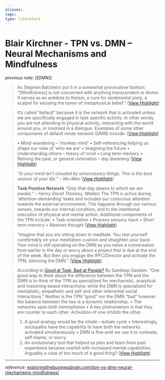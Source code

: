 ```yaml
---
aliases: 
tags: 
type: literature
---
```


# Blair Kirchner - TPN vs. DMN – Neural Mechanisms and Mindfulness

_previous note:_ [[DMN]]

> As Stephen Batchelor put it in a somewhat provocative fashion: “[Mindfulness] is not concerned with anything transcendent or divine. It serves as an antidote to theism, a cure for sentimental piety, a scalpel for excising the tumor of metaphysical belief.” ([View Highlight](https://read.readwise.io/read/01h9sxdgr7em60aq13p9bs5m3e))

> It’s called “default” because it is the network that is activated unless we are specifically engaged in task specific activity. In other words, you are not attending to physical activity, interacting with the world around you, or involved in a dialogue. Examples of some other components of default mode network (DMN) include: ([View Highlight](https://read.readwise.io/read/01h9sxf49s2w0nt9kaxp96v7f6))

> • Mind-wandering – ‘monkey mind’
> • Self-referencing helping us shape our view of ‘who we are’
> • Imagining the future
> • Understanding others – theory of mind
> • Long term memory
> • Reliving the past, or general rumination – day dreaming ([View Highlight](https://read.readwise.io/read/01h9sxfnt4gghj5d3q9jw4mq1x))


> “*In your mind isn’t clouded by unnecessary things. This is the best season of your life.*” *– Wu-Men* ([View Highlight](https://read.readwise.io/read/01h9sxqmky26spgqt3ydbnn3qp))


> **Task Positive Network**
>  *“Only that day dawns to which we are awake.” – Henry David Thoreau, Walden*
>  The TPN is active during ‘attention-demanding’ tasks and includes our conscious attention towards the external environment. This happens through our various senses, towards our internal condition, and to the intentional execution of physical and mental action.
>  Additional components of the TPN include:
>  • Task orientation
>  • Process sensory input
>  • Short term memory
>  • Abstract thought ([View Highlight](https://read.readwise.io/read/01h9sxrnbv7axhmea87b0n883p))

> “Imagine that you are sitting down to meditate. You rest yourself comfortably on your meditation cushion and straighten your back. Your mind is still operating on the DMN as you relive a conversation from earlier in the day or worry about a project that is due at the end of the week. But then you engage the lPFC/Director and activate the TPN, silencing the DMN.” ([View Highlight](https://read.readwise.io/read/01h9sy0vme5r44yxjfrf7zq6vq))

> According to [Good at Task, Bad at People?](https://www.psychologytoday.com/blog/the-fundamental-four/201406/good-task-bad-people) By Sandeep Gautam:
>  “One good way to think about the difference between the TPN and the DMN is to think of the TPN as specialized for mechanistic, analytical and reasoning based interactions; while the DMN is specialized for mentalistic, empathetic and self and other referential social interactions.”
>  Neither is the TPN “good” nor the DMN “bad” however the balance between the two is a dynamic relationship.
>  • The networks span both hemispheres
>  • A key phenomenon is that they are counter to each other. Activation of one inhibits the other.
>  1. A good analogy would be the inhale – exhale cycle
>  • Interestingly, sociopaths have the capability to have both the networks activated simultaneously
>  • DMN is fine until we use it to ruminate, self-blame, or worry.
>  1. An evolutionary tool that helped us plan and learn from past experience became overkill with increased mental capabilities. Arguably a case of too much of a good thing? ([View Highlight](https://read.readwise.io/read/01h9syfb6r5mgd3n7dhdmp8t4t))

---
_reference:_ [exploringthebusinessbrain.com/tpn-vs-dmn-neural-mechanisms-mindfulness/](https://exploringthebusinessbrain.com/tpn-vs-dmn-neural-mechanisms-mindfulness/)



